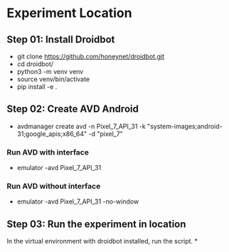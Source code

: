 # Experiment Location

## Step 01: Install Droidbot

* git clone https://github.com/honeynet/droidbot.git
* cd droidbot/
* python3 -m venv venv
* source venv/bin/activate
* pip install -e .

## Step 02: Create AVD Android
* avdmanager create avd -n Pixel_7_API_31 -k "system-images;android-31;google_apis;x86_64" -d "pixel_7"
### Run AVD with interface
* emulator -avd Pixel_7_API_31
### Run AVD without interface
* emulator -avd Pixel_7_API_31 -no-window
## Step 03: Run the experiment in location

In the virtual environment with droidbot installed, run the script.
*  